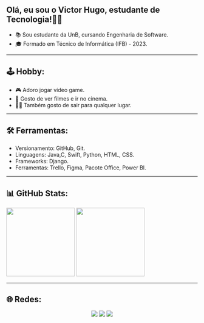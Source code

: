 ## Olá, eu sou o Victor Hugo, estudante de Tecnologia!👨‍💻

- 📚 Sou estudante da UnB, cursando Engenharia de Software.
- 🎓 Formado em Técnico de Informática (IFB) - 2023.

---

## 🕹️ Hobby: 

- 🎮 Adoro jogar vídeo game.
- 🎥 Gosto de ver filmes e ir no cinema.
- 🚶🏽 Também gosto de sair para qualquer lugar.

---

## 🛠️ Ferramentas:

- Versionamento: GitHub, Git.
- Linguagens: Java,C, Swift, Python, HTML, CSS.
- Frameworks: Django.
- Ferramentas: Trello, Figma, Pacote Office, Power BI.

---

## 📊 GitHub Stats:

<div style="display:inline-block" align="center">
  <img height="180" src="https://github-readme-stats.vercel.app/api?username=vitinho455&show_icons=true&theme=tokyonight"/>
  <img height="180" src="https://github-readme-stats.vercel.app/api/top-langs/?username=vitinho455&layout=compact&theme=tokyonight"/>
</div>
<br>  

---

## 🌐 Redes:

<div  align="center">
  <a href="https://www.instagram.com/_victorhugonunes/" target="_blank"><img src="https://img.shields.io/badge/-Instagram-%23E4405F?style=for-the-badge&logo=instagram&logoColor=white" target="_blank"></a>
  <a href="https://www.linkedin.com/in/victor-hugo-nunes-silva-037597236/" target="_blank"><img src="https://img.shields.io/badge/-LinkedIn-%230077B5?style=for-the-badge&logo=linkedin&logoColor=white" target="_blank"></a> 
  <a href = "https://steamcommunity.com/profiles/76561199104678171/"><img src="https://img.shields.io/badge/Steam-000000?style=for-the-badge&logo=steam&logoColor=white" target="_blank"></a>
</div>


